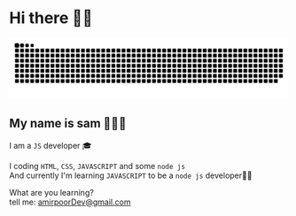 # Hi there 👋🏻

<picture>
  <source
    media="(prefers-color-scheme: dark)"
    srcset="https://raw.githubusercontent.com/platane/snk/output/github-contribution-grid-snake-dark.svg"
  />
  <source
    media="(prefers-color-scheme: light)"
    srcset="https://raw.githubusercontent.com/platane/snk/output/github-contribution-grid-snake.svg"
  />
  <img
    alt="github contribution grid snake animation"
    src="https://raw.githubusercontent.com/platane/snk/output/github-contribution-grid-snake.svg"
  />
</picture>

## My name is sam 👨🏻‍💻

I am a `JS` developer 🎓

I coding `HTML`, `CSS`, `JAVASCRIPT` and some `node js`
<br/>
And currently I'm learning `JAVASCRIPT` to be a `node js` developer✌🏻

What are you learning?
<br />
tell me: <a href="mailto:AmirpoorDev@gmail.com">amirpoorDev@gmail.com</a>
